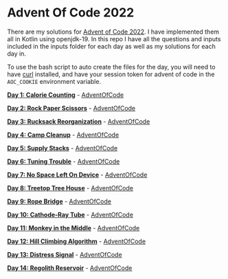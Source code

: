 # Advent Of Code 2022

There are my solutions for [Advent of Code 2022](https://adventofcode.com/2022/). I have implemented them all in Kotlin
using openjdk-19. In this repo I have all the questions and inputs included in the inputs folder for each day as well
as my solutions for each day in.

To use the bash script to auto create the files for the day, you will need to have [curl](https://curl.se/) installed, and have your session token for advent of code in the `AOC_COOKIE` environment variable.

[**Day 1: Calorie Counting**](main/day_01/) - [AdventOfCode](https://adventofcode.com/2022/day/1)

[**Day 2: Rock Paper Scissors**](main/day_02/) - [AdventOfCode](https://adventofcode.com/2022/day/2)

[**Day 3: Rucksack Reorganization**](main/day_03/) - [AdventOfCode](https://adventofcode.com/2022/day/3)

[**Day 4: Camp Cleanup**](main/day_04/) - [AdventOfCode](https://adventofcode.com/2022/day/4)

[**Day 5: Supply Stacks**](main/day_05/) - [AdventOfCode](https://adventofcode.com/2022/day/5)

[**Day 6: Tuning Trouble**](main/day_06/) - [AdventOfCode](https://adventofcode.com/2022/day/6)

[**Day 7: No Space Left On Device**](main/day_07/) - [AdventOfCode](https://adventofcode.com/2022/day/7)

[**Day 8: Treetop Tree House**](main/day_08/) - [AdventOfCode](https://adventofcode.com/2022/day/8)

[**Day 9: Rope Bridge**](main/day_09/) - [AdventOfCode](https://adventofcode.com/2022/day/9)

[**Day 10: Cathode-Ray Tube**](main/day_10/) - [AdventOfCode](https://adventofcode.com/2022/day/10)

[**Day 11: Monkey in the Middle**](main/day_11/) - [AdventOfCode](https://adventofcode.com/2022/day/11)

[**Day 12: Hill Climbing Algorithm**](main/day_12/) - [AdventOfCode](https://adventofcode.com/2022/day/12)

[**Day 13: Distress Signal**](main/day_13/) - [AdventOfCode](https://adventofcode.com/2022/day/13)

[**Day 14: Regolith Reservoir**](main/day_14/) - [AdventOfCode](https://adventofcode.com/2022/day/14)
